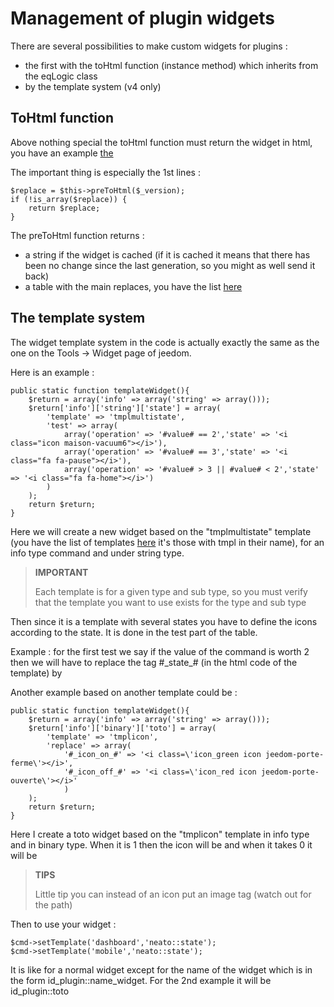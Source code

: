 # Management of plugin widgets

There are several possibilities to make custom widgets for plugins :

- the first with the toHtml function (instance method) which inherits from the eqLogic class
- by the template system (v4 only)

## ToHtml function

Above nothing special the toHtml function must return the widget in html, you have an example [the](https://github.com/jeedom/plugin-weather/blob/beta/core/class/weather.class.php#L647)

The important thing is especially the 1st lines :

````
$replace = $this->preToHtml($_version);
if (!is_array($replace)) {
	return $replace;
}
````

The preToHtml function returns :

- a string if the widget is cached (if it is cached it means that there has been no change since the last generation, so you might as well send it back)
- a table with the main replaces, you have the list [here](https://github.com/jeedom/core/blob/alpha/core/class/eqLogic.class.php#L663)

## The template system

The widget template system in the code is actually exactly the same as the one on the Tools -> Widget page of jeedom.

Here is an example :

````
public static function templateWidget(){
	$return = array('info' => array('string' => array()));
	$return['info']['string']['state'] = array(
		'template' => 'tmplmultistate',
		'test' => array(
			array('operation' => '#value# == 2','state' => '<i class="icon maison-vacuum6"></i>'),
			array('operation' => '#value# == 3','state' => '<i class="fa fa-pause"></i>'),
			array('operation' => '#value# > 3 || #value# < 2','state' => '<i class="fa fa-home"></i>')
		)
	);
	return $return;
}
````

Here we will create a new widget based on the "tmplmultistate" template (you have the list of templates [here](https://github.com/jeedom/core/tree/alpha/core/template/dashboard) it's those with tmpl in their name), for an info type command and under string type.

> **IMPORTANT**
>
> Each template is for a given type and sub type, so you must verify that the template you want to use exists for the type and sub type

Then since it is a template with several states you have to define the icons according to the state. It is done in the test part of the table.

Example : for the first test we say if the value of the command is worth 2 then we will have to replace the tag #\_state_# (in the html code of the template) by </i>

Another example based on another template could be :

````
public static function templateWidget(){
	$return = array('info' => array('string' => array()));
	$return['info']['binary']['toto'] = array(
		'template' => 'tmplicon',
		'replace' => array(
			'#_icon_on_#' => '<i class=\'icon_green icon jeedom-porte-ferme\'></i>',
			'#_icon_off_#' => '<i class=\'icon_red icon jeedom-porte-ouverte\'></i>'
			)
	);
	return $return;
}
````

Here I create a toto widget based on the "tmplicon" template in info type and in binary type. When it is 1 then the icon will be <i class='icon_green icon jeedom-porte-ferme'></i> and when it takes 0 it will be </i>

>**TIPS**
>
> Little tip you can instead of an icon put an image tag (watch out for the path)

Then to use your widget :

````
$cmd->setTemplate('dashboard','neato::state');
$cmd->setTemplate('mobile','neato::state');
````

It is like for a normal widget except for the name of the widget which is in the form id_plugin::name_widget. For the 2nd example it will be id_plugin::toto


